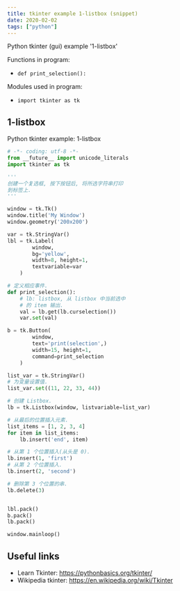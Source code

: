 ```yaml
---
title: tkinter example 1-listbox (snippet)
date: 2020-02-02
tags: ["python"]
---
```

Python tkinter (gui) example '1-listbox'

Functions in program: 
* `def print_selection():`

Modules used in program: 
* `import tkinter as tk`

## 1-listbox

Python tkinter example: 1-listbox

```python
# -*- coding: utf-8 -*-
from __future__ import unicode_literals
import tkinter as tk

'''
创建一个复选框, 按下按钮后, 将所选字符串打印
到标签上.
'''

window = tk.Tk()
window.title('My Window')
window.geometry('200x200')

var = tk.StringVar()
lbl = tk.Label(
		window,
		bg='yellow',
		width=8, height=1,
		textvariable=var
	)

# 定义相应事件.
def print_selection():
	# lb: listbox, 从 listbox 中当前选中
	# 的 item 输出.
	val = lb.get(lb.curselection())
	var.set(val)

b = tk.Button(
		window,
		text='print(selection',)
		width=15, height=1,
		command=print_selection
	)

list_var = tk.StringVar()
# 为变量设置值.
list_var.set((11, 22, 33, 44))

# 创建 Listbox.
lb = tk.Listbox(window, listvariable=list_var)

# 从最后的位置插入元素.
list_items = [1, 2, 3, 4]
for item in list_items:
	lb.insert('end', item)

# 从第 1 个位置插入(从头是 0).
lb.insert(1, 'first')
# 从第 2 个位置插入.
lb.insert(2, 'second')

# 删除第 3 个位置的串.
lb.delete(3)


lbl.pack()
b.pack()
lb.pack()

window.mainloop()

```

## Useful links

- Learn Tkinter: https://pythonbasics.org/tkinter/
- Wikipedia tkinter: https://en.wikipedia.org/wiki/Tkinter
